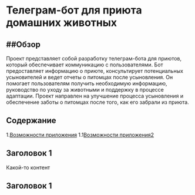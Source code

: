 # Телеграм-бот для приюта домашних животных
##Обзор
---
Проект представляет собой разработку телеграм-бота для приютов, который обеспечивает коммуникацию с пользователями. Бот предоставляет информацию о приюте, консультирует потенциальных усыновителей и ведет отчеты о питомцах после усыновления. Он помогает пользователям получить необходимую информацию, руководство по уходу за животными и поддержку в процессе адаптации. Проект направлен на улучшение процесса усыновления и обеспечение заботы о питомцах после того, как его забрали из приюта.

Содержание
---
1.[Возможности приложения](#title1)
1.1[Возможности приложения2](#title2)

## <a id="title1">Заголовок 1</a>
Какой-то контент
## <a id="title2">Заголовок 1</a>
